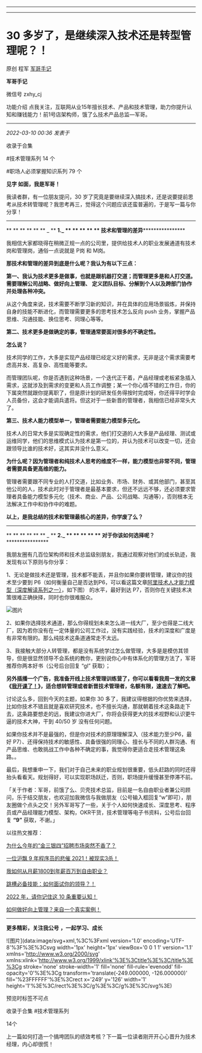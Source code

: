----------------------------------------
----------------------------------------
#  30 多岁了，是继续深入技术还是转型管理呢？！

原创 程军  [ 军哥手记 ](javascript:void\(0\);)

**军哥手记** ![]()

微信号 zxhy_cj

功能介绍 点我关注，互联网从业15年擅长技术、产品和技术管理，助力你提升认知和赚钱能力！前1号店架构师，饿了么技术产品总监—军哥。

____

_2022-03-10 00:36_ _发表于_

收录于合集

#技术管理系列 14 个

#职场人必须掌握知识系列 79 个

**见字 如面，我是军哥！**

我读者群，有一位朋友提问，30 岁了究竟是要继续深入搞技术，还是说要提前思考从技术转管理呢？我思考再三，觉得这个问题应该还蛮普遍的，于是写一篇与你分享！  

* * *

  

 ** ** ** ** ** ** _ ** **1.****_ ** ** ** ** **
**技术和管理的差异************************  

我相信大家都晓得在稍微正规一点的公司里，提供给技术人的职业发展通道有技术岗和管理岗，通俗一点说就是 P岗 和 M岗。

 **那技术和管理的差异到底是什么呢？我认为有以下三点：**

 **第一、我认为技术更多是做事，也就是跟机器打交道；而管理更多是和人打交道。** **需要理解公司战略、做好向上管理、**
**定义团队目标、分解到个人以及跨部门协作并处理各种冲突。**

从这个角度来说，技术需要不断学习新的知识，并在具体的应用场景锻炼，并保持自身的技能不断进化，而管理需要更多的思考技术怎么反向 push
业务，掌握产品思维、沟通技能、换位思考、同理心等等。

 **第二、技术更多是做确定的事，管理通常要面对很多的不确定性。**

 **怎么说？**

技术同学的工作，大多是实现产品经理已经定义好的需求，无非是这个需求需要考虑高并发、高复杂、高性能等要求。

而管理团队呢，你是否遇到这种场景，一个迭代正干着，产品经理或老板紧急插入需求，这就涉及到需求的变更和人员工作调整；某一个你心情不错的工作日，你的下属突然就跟你提离职了，但是原计划的研发任务得按时完成呀，你还得平时学会人员备份，这会才能调兵遣将。但这对于一些新晋的管理者，我相信已经非常头大了。

 **第三、技术人能力模型单一，管理者需要能力模型多元化。**

技术人的日常大多是实现确定性的需求，他们打交道的人大多是产品经理、测试或运维同学，他们的思维模式认为技术是第一位的，并认为技术可以改变一切，还会跟领导比谁的技术好，这其实并没什么意义。  

 **为什么呢？因为管理者和纯技术人思考的维度不一样，能力模型也非常不同，管理者需要具备更高维的能力。**

管理者需要跟不同专业的人打交道，比如业务、市场、财务、或其他部门，甚至其他公司的人，技术此时对于管理者是最基本要求，但还不远远不够，还必须要求管理者具备能力模型多元化（技术、商业、产品、公司战略、沟通等），否则根本无法解决工作中和协作中的难题。

 **以上，是我总结的技术和管理最核心的差异，你学废了么？**

  

* * *

  

 ** ** ** ** ** ** _ ** **2.****_ ** ** ** ** **
**对于你该如何选择呢？************************

  

我朋友圈有几百位架构师和技术总监级别朋友，我通过观察对他们的成长轨迹，我发现有以下原则与你分享：

1、无论是做技术还是管理，技术都不能丢，并且你如果你要转管理，建议你的技术至少要到
P6（如何衡量自己是否达到P6，可以看这篇文章[阿里技术人才能力模型（深度解读系列之一）](http://mp.weixin.qq.com/s?__biz=MzA3MDU2MjM4Ng==&mid=2247485420&idx=1&sn=2af9e38460dee60b3ed4dcfc5d3c282e&chksm=9f3ba0d1a84c29c7c65d6e2e2ad19db32db687cc64469f2c66d0e6b4b806717c3476aafdeb8b&scene=21#wechat_redirect)，如下图）
的水平，最好到达 P7，否则你在关键技术决策很难正确抉择，同时也你很难服众。

![图片](https://mmbiz.qpic.cn/mmbiz_png/zoS8kK5mlOn9oXsibDULcVhvL7fxTzKxiad85vtnErHicUcSqfo5cH4dGHSyibm1vHpyyyfdLYAWwicakY8LtF74btQ/640?wx_fmt=png)  

2、如果你选择技术通道，那么你得规划未来怎么进一线大厂，至少也得是二线大厂，因为若你没有在一定体量的公司工作过，没有实践经验，技术的深度和广度是有非常有限的。那么纯技术这条道通常走不太远。  

3、我接触大部分人转管理，都是没有系统学过怎么做管理，大多是是模仿其领导，但是很显然领导不会系统的教你，更别说你心中有体系化的管理方法了，军哥推荐你两本好书（公号后台回复
“gl” 获取）；

**另外插播一个广告，我准备开线上技术管理训练营了，你可以看看我周一发的文章《[我开课了！](http://mp.weixin.qq.com/s?__biz=MzA3MDU2MjM4Ng==&mid=2247494901&idx=1&sn=cfb105f12dc4b64a16ec95725aee114f&chksm=9f384bc8a84fc2dec288caf4e5fdf4a1849f06c372976ad063337f5de37c9511e3164f37d72a&scene=21#wechat_redirect)》，适合想转管理或者新晋技术管理者，名额有限，速速去了解吧。**

讨论这么多，回到今天的主题，如果你 30
多了，我建议得根据的你优势来选择，比如你技术不错且就是喜欢研究技术，也不擅长沟通，那就朝着技术这条路走下去，这条路要想走的远，我建议你进大厂，你将会获得更大的技术视野和认识更牛逼的技术大神，干到
40/50 岁 没有任何问题。

如果你技术并不是最强的，但是你对技术的原理理解深入（技术能力至少P6，最好
P7）、还得保持技术的敏感性、具备很强的同理心、擅长与不同的人群沟通、有产品思维、也敢挑战工作中各种不确定的事，我觉得你更适合走技术管理这条路。。

最后，我想重申一下，我们对于自己未来的职业规划很重要，低头赶路的同时还得抬头看看天。规划得好，可以实现职场跃迁，否则，职场提升缓慢甚至停滞不前。

「关于作者：军哥，前饿了么、贝壳技术总监，目前是一名自由职业者兼公司顾问，乐于结交朋友，也欢迎加我微信与我做朋友（公号输入框回复“w”即可），朋友圈做个点头之交！另外军哥写了一些，关于个人如何快速成长、深度思考、程序员或产品经理能力模型、架构，OKR干货，技术管理等电子书资料，公号后台回复
**“9”** 获取，不谢。」  

以往热文推荐：

[为什么今年的“金三银四”招聘市场突然不香了？](http://mp.weixin.qq.com/s?__biz=MzA3MDU2MjM4Ng==&mid=2247494909&idx=1&sn=517dde441f9fe375b205a47153039c8d&chksm=9f384bc0a84fc2d6fd94438a9941280c9b1a24ff933f012013fc0c94bbeca0af6c7f181d546b&scene=21#wechat_redirect)  

[一位沪飘 9 年程序员的悲催
2021！被现实3杀！](http://mp.weixin.qq.com/s?__biz=MzA3MDU2MjM4Ng==&mid=2247494764&idx=1&sn=70d38914e97aef57ae357bb0cab332d4&chksm=9f384b51a84fc2471173508a4f16f5246b7467d970b89151a2083594a44eb881bbe75cc4f0a7&scene=21#wechat_redirect)  

[我如何从月薪1800到年薪百万到自由职业？](http://mp.weixin.qq.com/s?__biz=MzA3MDU2MjM4Ng==&mid=2247494693&idx=1&sn=da95f4b336a3ee3982d54dcf93c1cad2&chksm=9f384b18a84fc20e6dca579178127002c8043df968a52340860dffa6ee88a1a3ce3e4edf7185&scene=21#wechat_redirect)  

[跳槽必备技能：如何面试你的领导？！](http://mp.weixin.qq.com/s?__biz=MzA3MDU2MjM4Ng==&mid=2247494536&idx=1&sn=fb28d9f71c2a44d5286ba7e599dbecd0&chksm=9f384cb5a84fc5a30beb3c244c3e1407f07a8734d39e7629a913672ae99a1229c8a3221824ba&scene=21#wechat_redirect)

[2022 年，请你记住这 10
条重要认知！](http://mp.weixin.qq.com/s?__biz=MzA3MDU2MjM4Ng==&mid=2247494294&idx=1&sn=8e4ff6f17850c0b8c5a4aa83b8b8c4f7&chksm=9f384daba84fc4bde7744e200db15cb770df8a9cdcba582c4c248c037fbc362d7c71114d49ac&scene=21#wechat_redirect)

[如何做好向上管理？来自一个真实案例！](http://mp.weixin.qq.com/s?__biz=MzA3MDU2MjM4Ng==&mid=2247494059&idx=1&sn=b82f6d701bb6ab14646ace3f33116bdd&chksm=9f384e96a84fc780714a17c74a13b6244089aa200e7fa967fa88bb163d2f269ba3b4250e05d0&scene=21#wechat_redirect)

  

* * *

  

 **更多精彩，关注我公号** **，一起学习、成长**

![图片](data:image/svg+xml,%3C%3Fxml version='1.0' encoding='UTF-8'%3F%3E%3Csvg
width='1px' height='1px' viewBox='0 0 1 1' version='1.1'
xmlns='http://www.w3.org/2000/svg'
xmlns:xlink='http://www.w3.org/1999/xlink'%3E%3Ctitle%3E%3C/title%3E%3Cg
stroke='none' stroke-width='1' fill='none' fill-rule='evenodd' fill-
opacity='0'%3E%3Cg transform='translate\(-249.000000, -126.000000\)'
fill='%23FFFFFF'%3E%3Crect x='249' y='126' width='1'
height='1'%3E%3C/rect%3E%3C/g%3E%3C/g%3E%3C/svg%3E)

预览时标签不可点

收录于合集 #技术管理系列

14个

上一篇如何打造一个搞垮团队的绩效考核？下一篇一位读者刚开开心心晋升为技术经理，内心却很慌！

